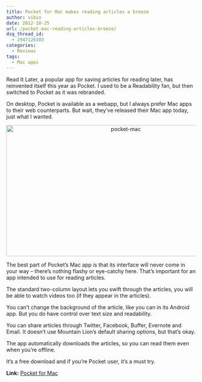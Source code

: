 ```yaml
---
title: Pocket for Mac makes reading articles a breeze
author: vibin
date: 2012-10-25
url: /pocket-mac-reading-articles-breeze/
dsq_thread_id:
  - 2947126103
categories:
  - Reviews
tags:
  - Mac apps
---
```

Read It Later, a popular app for saving articles for reading later, has reinvented itself this year as Pocket. I used to be a Readability fan, but then switched to Pocket as it was rebranded.

On desktop, Pocket is available as a webapp, but I always prefer Mac apps to their web counterparts. But wait, they&#8217;ve released their Mac app today, just what I wanted.

<p style="text-align: center;">
  <a href="http://cdn.devilsworkshop.org/files/2012/10/Pocket-for-Mac.jpg"><img class="aligncenter  wp-image-67470" title="Pocket for Mac" src="http://cdn.devilsworkshop.org/files/2012/10/Pocket-for-Mac-600x349.jpg" alt="pocket-mac" width="620" height="349" /></a>
</p>

The best part of Pocket&#8217;s Mac app is that its interface will never come in your way &#8211; there&#8217;s nothing flashy or eye-catchy here. That&#8217;s important for an app intended to use for reading articles.

The standard two-column layout lets you swift through the articles, you will be able to watch videos too (if they appear in the articles).

You can&#8217;t change the background of the article, like you can in its Android app. But you do have control over text size and readability.

You can share articles through Twitter, Facebook, Buffer, Evernote and Email. It doesn&#8217;t use Mountain Lion&#8217;s default sharing options, but that&#8217;s okay.

The app automatically downloads the articles, so you can read them even when you&#8217;re offline.

It&#8217;s a free download and if you&#8217;re Pocket user, it&#8217;s a must try.

**Link:** <a href="https://itunes.apple.com/us/app/pocket/id568494494?ls=1&mt=12" onclick="_gaq.push(['_trackEvent', 'outbound-article', 'https://itunes.apple.com/us/app/pocket/id568494494?ls=1&mt=12', 'Pocket for Mac']);" >Pocket for Mac</a>
